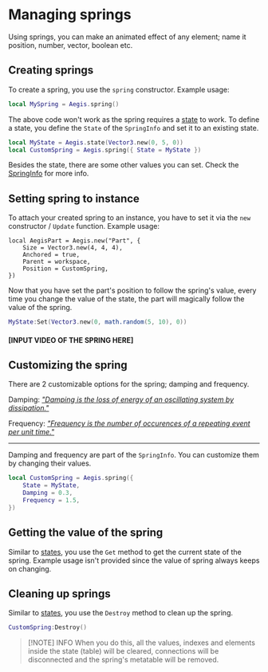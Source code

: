 # Managing springs

Using springs, you can make an animated effect of any element; name it position, number, vector, boolean etc.

## Creating springs

To create a spring, you use the `spring` constructor. Example usage:

```lua
local MySpring = Aegis.spring()
```

The above code won't work as the spring requires a [state](/api/state) to work. To define a state, you define the `State` of the `SpringInfo` and set it to an existing state.

```lua
local MyState = Aegis.state(Vector3.new(0, 5, 0))
local CustomSpring = Aegis.spring({ State = MyState })
```

Besides the state, there are some other values you can set. Check the [SpringInfo](/api/springinfo) for more info.

## Setting spring to instance

To attach your created spring to an instance, you have to set it via the `new` constructor / `Update` function. Example usage:

```lua{5}
local AegisPart = Aegis.new("Part", {
	Size = Vector3.new(4, 4, 4),
	Anchored = true,
	Parent = workspace,
	Position = CustomSpring,
})
```

Now that you have set the part's position to follow the spring's value, every time you change the value of the state, the part will magically follow the value of the spring.

```lua
MyState:Set(Vector3.new(0, math.random(5, 10), 0))
```

#### [INPUT VIDEO OF THE SPRING HERE]

## Customizing the spring

There are 2 customizable options for the spring; damping and frequency.

Damping: [_"Damping is the loss of energy of an oscillating system by dissipation."_](https://en.wikipedia.org/wiki/Damping)

Frequency: [_"Frequency is the number of occurences of a repeating event per unit time."_](https://en.wikipedia.org/wiki/Frequency)

---

Damping and frequency are part of the `SpringInfo`. You can customize them by changing their values.

```lua
local CustomSpring = Aegis.spring({
	State = MyState,
	Damping = 0.3,
	Frequency = 1.5,
})
```

## Getting the value of the spring

Similar to [states](/api/state), you use the `Get` method to get the current state of the spring.
Example usage isn't provided since the value of spring always keeps on changing.

## Cleaning up springs

Similar to [states](/api/state), you use the `Destroy` method to clean up the spring.

```lua
CustomSpring:Destroy()
```

> [!NOTE] INFO
> When you do this, all the values, indexes and elements inside the state (table) will be cleared, connections will be disconnected and the spring's metatable will be removed.
